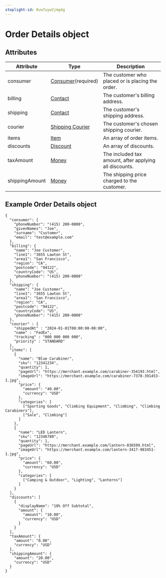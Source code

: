 ```yaml
---
stoplight-id: 0vw7uyw2jmg4g
---
```


# Order Details object

## Attributes

|Attribute|	Type	|Description|
|--|--|--|
|consumer	|[Consumer](Consumer-object.md)(required) |The customer who placed or is placing the order.
|billing	|[Contact](Contact-object.md)|	The customer's billing address.
|shipping	|[Contact](Contact-object.md)|	The customer's shipping address.
|courier	|[Shipping Courier](Shipping-Courier-object.md) |	The customer's chosen shipping courier.
|items	|[Item](Item-object.md)	|An array of order items.
|discounts|	[Discount](Discount-object.md)|	An array of discounts.
|taxAmount|	[Money](Money-object.md)	|The included tax amount, after applying all discounts.
|shippingAmount|	[Money](Money-object.md)	|The shipping price charged to the customer.

## Example Order Details object

```
{
  "consumer": {  
    "phoneNumber": "(415) 200-0000",
    "givenNames": "Joe",
    "surname": "Customer",
    "email": "test@example.com"
  },
  "billing": {
    "name": "Joe Customer",
    "line1": "3655 Lawton St",
    "area1": "San Francisco",
    "region": "CA",
    "postcode": "94122",
    "countryCode": "US",
    "phoneNumber": "(415) 200-0000"
  },
  "shipping": {
    "name": "Joe Customer",
    "line1": "3655 Lawton St",
    "area1": "San Francisco",
    "region": "CA",
    "postcode": "94122",
    "countryCode": "US",
    "phoneNumber": "(415) 200-0000"
  },
  "courier" : {
    "shippedAt" : "2024-01-01T00:00:00-08:00",
    "name" : "FedEx",
    "tracking" : "000 000 000 000",
    "priority" : "STANDARD"
  },
  "items": [  
    {
      "name": "Blue Carabiner",
      "sku": "12341234",
      "quantity": 1,
      "pageUrl": "https://merchant.example.com/carabiner-354193.html",
      "imageUrl": "https://merchant.example.com/carabiner-7378-391453-1.jpg",
      "price": {
        "amount": "40.00",
        "currency": "USD"
      },
      "categories": [
        ["Sporting Goods", "Climbing Equipment", "Climbing", "Climbing Carabiners"],
        ["Sale", "Climbing"]
      ]
    },
    {
      "name": "LED Lantern",
      "sku": "12346789",
      "quantity": 1,
      "pageUrl": "https://merchant.example.com/lantern-836599.html",
      "imageUrl": "https://merchant.example.com/lantern-3417-983451-1.jpg",
      "price": {
        "amount": "60.00",
        "currency": "USD"
      },
      "categories": [
        ["Camping & Outdoor", "Lighting", "Lanterns"]
      ]
    }
  ],
  "discounts": [
    {
      "displayName": "10% Off Subtotal",
      "amount": {
        "amount": "10.00",
        "currency": "USD"
      }
    }
  ],
  "taxAmount": {  
    "amount": "0.00",
    "currency": "USD"
  },
  "shippingAmount": {  
    "amount": "20.00",
    "currency": "USD"
  }
}

```